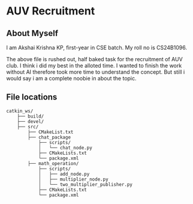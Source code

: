 # AUV Recruitment

## About Myself

I am Akshai Krishna KP, first-year in CSE batch.
My roll no is CS24B1096.

The above file is rushed out, half baked task for the recruitment of AUV club.
I think i did my best in the alloted time.
I wanted to finish the work without AI therefore took more time to understand the concept.
But still i would say i am a complete noobie in about the topic.

## File locations

```
catkin_ws/
    ├── build/
    ├── devel/
    ├── src/
        ├── CMakeList.txt
        ├── chat_package
            ├── scripts/
            │   └── chat_node.py
            ├── CMakeLists.txt
            └── package.xml
        ├── math_operation/
            ├── scripts/
            │   ├── add_node.py
            │   ├── multiplier_node.py
            │   └── two_multiplier_publisher.py
            ├── CMakeLists.txt
            └── package.xml
```

